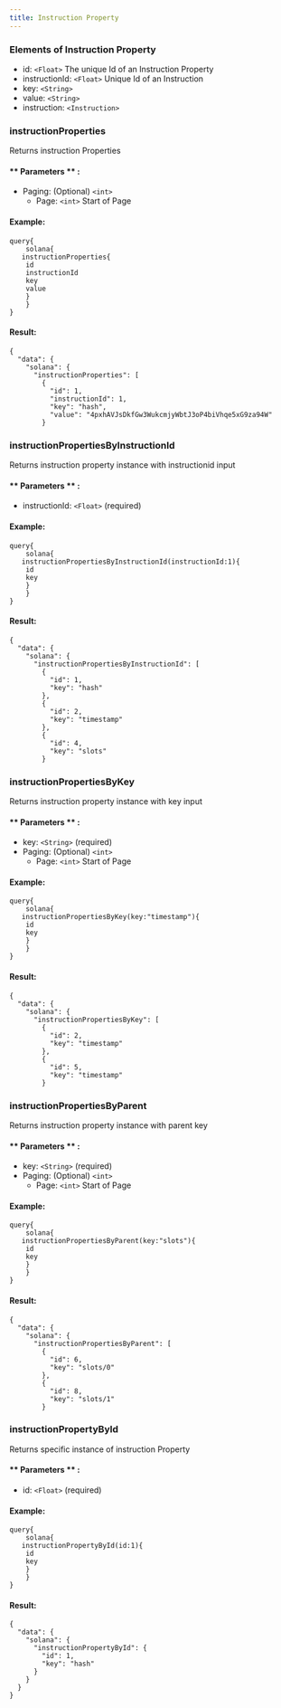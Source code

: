 ```yaml
---
title: Instruction Property
---
```


### Elements of Instruction Property
* id: `<Float>` The unique Id of an Instruction Property
* instructionId: `<Float>` Unique Id of an Instruction 
* key: `<String>` 
* value: `<String>` 
* instruction: `<Instruction>` 

### instructionProperties
Returns instruction Properties

#### ** Parameters ** : 
* Paging: (Optional) `<int>` 
  - Page: `<int>` Start of Page 

#### Example:
```
query{
	solana{
   instructionProperties{
    id
    instructionId
    key
    value
  	}
	}
}
```

#### Result:
```
{
  "data": {
    "solana": {
      "instructionProperties": [
        {
          "id": 1,
          "instructionId": 1,
          "key": "hash",
          "value": "4pxhAVJsDkfGw3WukcmjyWbtJ3oP4biVhqe5xG9za94W"
        }
```

### instructionPropertiesByInstructionId
Returns instruction property instance with instructionid input

#### ** Parameters ** : 
* instructionId: `<Float>` (required)

#### Example:
```
query{
	solana{
   instructionPropertiesByInstructionId(instructionId:1){
    id
    key
  	}
	}
}
```

#### Result:
```
{
  "data": {
    "solana": {
      "instructionPropertiesByInstructionId": [
        {
          "id": 1,
          "key": "hash"
        },
        {
          "id": 2,
          "key": "timestamp"
        },
        {
          "id": 4,
          "key": "slots"
        }
```
### instructionPropertiesByKey
Returns instruction property instance with key input

#### ** Parameters ** : 
* key: `<String>` (required)
* Paging: (Optional) `<int>` 
  - Page: `<int>` Start of Page 

#### Example:
```
query{
	solana{
   instructionPropertiesByKey(key:"timestamp"){
    id
    key
  	}
	}
}
```

#### Result:
```
{
  "data": {
    "solana": {
      "instructionPropertiesByKey": [
        {
          "id": 2,
          "key": "timestamp"
        },
        {
          "id": 5,
          "key": "timestamp"
        }
```
### instructionPropertiesByParent
Returns instruction property instance with parent key

#### ** Parameters ** : 
* key: `<String>` (required)
* Paging: (Optional) `<int>` 
  - Page: `<int>` Start of Page 

#### Example:
```
query{
	solana{
   instructionPropertiesByParent(key:"slots"){
    id
    key
  	}
	}
}
```

#### Result:
```
{
  "data": {
    "solana": {
      "instructionPropertiesByParent": [
        {
          "id": 6,
          "key": "slots/0"
        },
        {
          "id": 8,
          "key": "slots/1"
        }
```

### instructionPropertyById
Returns specific instance of instruction Property 

#### ** Parameters ** : 
* id: `<Float>` (required)

#### Example:
```
query{
	solana{
   instructionPropertyById(id:1){
    id
    key
  	}
	}
}
```

#### Result:
```
{
  "data": {
    "solana": {
      "instructionPropertyById": {
        "id": 1,
        "key": "hash"
      }
    }
  }
}
```
